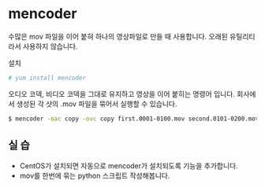 # mencoder

수많은 mov 파일을 이어 붙혀 하나의 영상파일로 만들 때 사용합니다.
오래된 유틸리티라서 사용하지 않습니다.

설치
```bash
# yum install mencoder
```

오디오 코덱, 비디오 코덱을 그대로 유지하고 영상을 이어 붙히는 명령어 입니다.
회사에서 생성된 각 샷의 .mov 파일을 묶어서 실행할 수 있습니다.

```bash
$ mencoder -oac copy -ovc copy first.0001-0100.mov second.0101-0200.mov -o all.mov
```

## 실 습
- CentOS가 설치되면 자동으로 mencoder가 설치되도록 기능을 추가합니다.
- mov를 한번에 묶는 python 스크립트 작성해봅니다.
